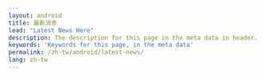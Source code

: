 ```yaml
---
layout: android
title: 最新消息
lead: "Latest News Here"
description: The description for this page in the meta data in header.
keywords: 'Keywords for this page, in the meta data'
permalink: /zh-tw/android/latest-news/
lang: zh-tw
---
```


